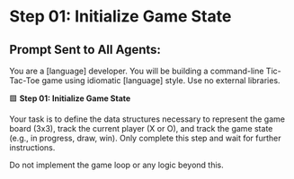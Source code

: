 # Step 01: Initialize Game State

## Prompt Sent to All Agents:

You are a [language] developer. You will be building a command-line Tic-Tac-Toe game using idiomatic [language] style. Use no external libraries.

🟩 **Step 01: Initialize Game State**

Your task is to define the data structures necessary to represent the game board (3x3), track the current player (X or O), and track the game state (e.g., in progress, draw, win). Only complete this step and wait for further instructions.

Do not implement the game loop or any logic beyond this.
